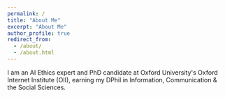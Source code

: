 ```yaml
---
permalink: /
title: "About Me"
excerpt: "About Me"
author_profile: true
redirect_from: 
  - /about/
  - /about.html
---
```


I am an AI Ethics expert and PhD candidate at Oxford University's Oxford Internet Institute (OII), earning my DPhil in Information, Communication & the Social Sciences.
